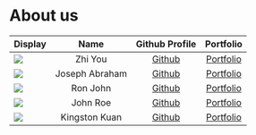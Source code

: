 # About us

Display | Name | Github Profile | Portfolio 
--------|:----:|:--------------:|:---------:
![](https://via.placeholder.com/100.png?text=Photo) | Zhi You | [Github](https://github.com/) | [Portfolio](docs/team/johndoe.md)
![](https://via.placeholder.com/100.png?text=Photo) | Joseph Abraham | [Github](https://github.com/) | [Portfolio](docs/team/johndoe.md)
![](https://via.placeholder.com/100.png?text=Photo) | Ron John | [Github](https://github.com/) | [Portfolio](docs/team/johndoe.md)
![](https://via.placeholder.com/100.png?text=Photo) | John Roe | [Github](https://github.com/) | [Portfolio](docs/team/johndoe.md)
![](https://avatars0.githubusercontent.com/u/35717847?s=460&u=fd4a6977a95813022f82662ada8694105196b9a0&v=4) | Kingston Kuan | [Github](https://github.com/kstonekuan) | [Portfolio](docs/team/kingston.md)
